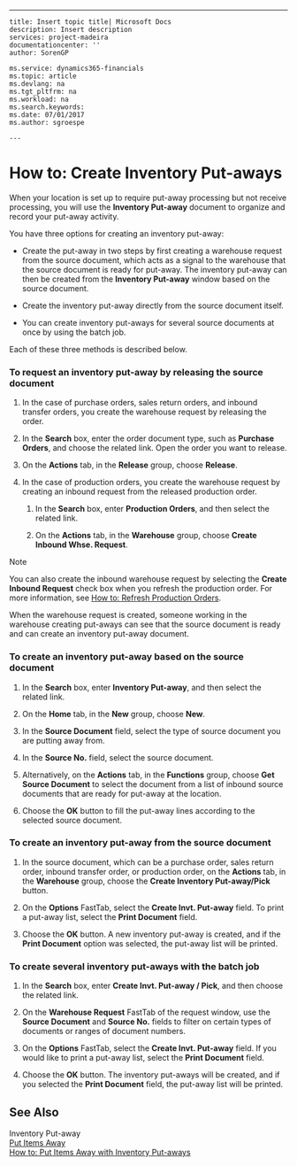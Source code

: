 ---
    title: Insert topic title| Microsoft Docs
    description: Insert description
    services: project-madeira
    documentationcenter: ''
    author: SorenGP

    ms.service: dynamics365-financials
    ms.topic: article
    ms.devlang: na
    ms.tgt_pltfrm: na
    ms.workload: na
    ms.search.keywords:
    ms.date: 07/01/2017
    ms.author: sgroespe

    ---
# How to: Create Inventory Put-aways
When your location is set up to require put\-away processing but not receive processing, you will use the **Inventory Put\-away** document to organize and record your put\-away activity.  
  
 You have three options for creating an inventory put\-away:  
  
-   Create the put\-away in two steps by first creating a warehouse request from the source document, which acts as a signal to the warehouse that the source document is ready for put\-away. The inventory put\-away can then be created from the **Inventory Put\-away** window based on the source document.  
  
-   Create the inventory put\-away directly from the source document itself.  
  
-   You can create inventory put\-aways for several source documents at once by using the batch job.  
  
 Each of these three methods is described below.  
  
### To request an inventory put\-away by releasing the source document  
  
1.  In the case of purchase orders, sales return orders, and inbound transfer orders, you create the warehouse request by releasing the order.  
  
2.  In the **Search** box, enter the order document type, such as **Purchase Orders**, and choose the related link. Open the order you want to release.  
  
3.  On the **Actions** tab, in the **Release** group, choose **Release**.  
  
4.  In the case of production orders, you create the warehouse request by creating an inbound request from the released production order.  
  
    1.  In the **Search** box, enter **Production Orders**, and then select the related link.  
  
    2.  On the **Actions** tab, in the **Warehouse** group, choose **Create Inbound Whse. Request**.  
  
> [!NOTE]  
>  You can also create the inbound warehouse request by selecting the **Create Inbound Request** check box when you refresh the production order. For more information, see [How to: Refresh Production Orders](../OperationsPlanning/how-to-refresh-production-orders.md).  
  
 When the warehouse request is created, someone working in the warehouse creating put\-aways can see that the source document is ready and can create an inventory put\-away document.  
  
### To create an inventory put\-away based on the source document  
  
1.  In the **Search** box, enter **Inventory Put\-away**, and then select the related link.  
  
2.  On the **Home** tab, in the **New** group, choose **New**.  
  
3.  In the **Source Document** field, select the type of source document you are putting away from.  
  
4.  In the **Source No.** field, select the source document.  
  
5.  Alternatively, on the **Actions** tab, in the **Functions** group, choose **Get Source Document** to select the document from a list of inbound source documents that are ready for put\-away at the location.  
  
6.  Choose the **OK** button to fill the put\-away lines according to the selected source document.  
  
### To create an inventory put\-away from the source document  
  
1.  In the source document, which can be a purchase order, sales return order, inbound transfer order, or production order, on the **Actions** tab, in the **Warehouse** group, choose the **Create Inventory Put\-away\/Pick** button.  
  
2.  On the **Options** FastTab, select the **Create Invt. Put\-away** field. To print a put\-away list, select the **Print Document** field.  
  
3.  Choose the **OK** button. A new inventory put\-away is created, and if the **Print Document** option was selected, the put\-away list will be printed.  
  
### To create several inventory put\-aways with the batch job  
  
1.  In the **Search** box, enter **Create Invt. Put\-away \/ Pick**, and then choose the related link.  
  
2.  On the **Warehouse Request** FastTab of the request window, use the **Source Document** and **Source No.** fields to filter on certain types of documents or ranges of document numbers.  
  
3.  On the **Options** FastTab, select the **Create Invt. Put\-away** field. If you would like to print a put\-away list, select the **Print Document** field.  
  
4.  Choose the **OK** button. The inventory put\-aways will be created, and if you selected the **Print Document** field, the put\-away list will be printed.  
  
## See Also  
 Inventory Put\-away   
 [Put Items Away](../WarehouseActivities/put-items-away.md)   
 [How to: Put Items Away with Inventory Put\-aways](../DesignAndEngineering/how-to-put-items-away-with-inventory-put-aways.md)